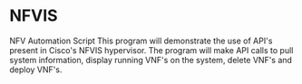 # NFVIS
NFV Automation Script
This program will demonstrate the use of API's present in Cisco's NFVIS hypervisor. The program will make API calls to pull system information, display running VNF's on the system, delete VNF's and deploy VNF's.
